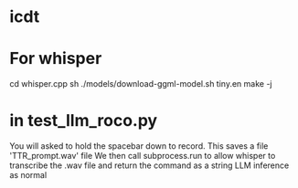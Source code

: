 # icdt



# For whisper
cd whisper.cpp
sh ./models/download-ggml-model.sh tiny.en
make -j

# in test_llm_roco.py
You will asked to hold the spacebar down to record.
This saves a file 'TTR_prompt.wav' file
We then call subprocess.run to allow whisper to transcribe the .wav file and return the command as a string
LLM inference as normal